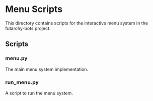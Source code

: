 # Menu Scripts

This directory contains scripts for the interactive menu system in the futarchy-bots project.

## Scripts

### menu.py

The main menu system implementation.

### run_menu.py

A script to run the menu system. 